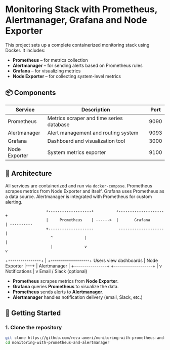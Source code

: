 # Monitoring Stack with Prometheus, Alertmanager, Grafana and Node Exporter

This project sets up a complete containerized monitoring stack using Docker. It includes:

- **Prometheus** – for metrics collection
- **Alertmanager** – for sending alerts based on Prometheus rules
- **Grafana** – for visualizing metrics
- **Node Exporter** – for collecting system-level metrics

## 📦 Components

| Service        | Description                                  | Port |
|----------------|----------------------------------------------|------|
| Prometheus     | Metrics scraper and time series database     | 9090 |
| Alertmanager   | Alert management and routing system          | 9093 |
| Grafana        | Dashboard and visualization tool             | 3000 |
| Node Exporter  | System metrics exporter                      | 9100 |

## 🧱 Architecture

All services are containerized and run via `docker-compose`. Prometheus scrapes metrics from Node Exporter and itself. Grafana uses Prometheus as a data source. Alertmanager is integrated with Prometheus for custom alerting.


                      +-------------------+          +--------------------+
                      |     Prometheus    | ------>  |       Grafana      | ----------
                      +--------------------           --------------------           |
                        ^              |                                             |
                        |              v                                             v
   +----------------+   |         +-------------------+                     Users view dashboards
   | Node Exporter |---+         |   Alertmanager     |
   +----------------+             +-------------------+
                                       |
                                       v
                                Notifications
                                       |
                                       v
                            Email / Slack (optional)


- **Prometheus** scrapes metrics from **Node Exporter**.
- **Grafana** queries **Prometheus** to visualize the data.
- **Prometheus** sends alerts to **Alertmanager**.
- **Alertmanager** handles notification delivery (email, Slack, etc.)




## 🚀 Getting Started

### 1. Clone the repository

```bash
git clone https://github.com/reza-ameri/monitoring-with-prometheus-and-alertmanager.git
cd monitoring-with-prometheus-and-alertmanager



